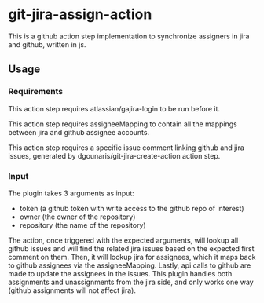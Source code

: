# git-jira-assign-action

This is a github action step implementation to synchronize assigners in jira and github, written in js.

## Usage

### Requirements

This action step requires atlassian/gajira-login to be run before it.

This action step requires assigneeMapping to contain all the mappings between jira and github assignee accounts.

This action step requires a specific issue comment linking github and jira issues, 
generated by dgounaris/git-jira-create-action action step.

### Input

The plugin takes 3 arguments as input:
- token (a github token with write access to the github repo of interest)
- owner (the owner of the repository)
- repository (the name of the repository)

The action, once triggered with the expected arguments, will lookup all github issues and will find the related
jira issues based on the expected first comment on them. Then, it will lookup jira for assignees, which it maps back to
github assignees via the assigneeMapping. Lastly, api calls to github are made to update the assignees in the issues.
This plugin handles both assignments and unassignments from the jira side, and only works one way (github assignments will not affect jira).
